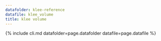 ```yaml
---
datafolder: klee-reference
datafile: klee_volume
title: klee volume
---
```

{% include cli.md datafolder=page.datafolder datafile=page.datafile %}
